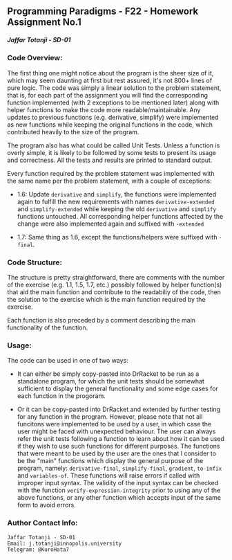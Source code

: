 ## Programming Paradigms - F22 - Homework Assignment No.1
##### Jaffar Totanji - SD-01

### Code Overview: 

The first thing one might notice about the program is the sheer size of it, which may seem daunting at first but rest assured, it's not 800+ lines of pure logic. The code was simply a linear solution to the problem statement, that is, for each part of the assignment you will find the corresponding function implemented (with 2 exceptions to be mentioned later) along with helper functions to make the code more readable/maintainable. Any updates to previous functions (e.g. derivative, simplify) were implemented as new functions while keeping the original functions in the code, which contributed heavily to the size of the program. 

The program also has what could be called Unit Tests. Unless a function is overly simple, it is likely to be followed by some tests to present its usage and correctness. All the tests and results are printed to standard output.

Every function required by the problem statement was implemented with the same name per the problem statement, with a couple of exceptions:

- 1.6: Update `derivative` and `simplify`, the functions were implemented again to fulfill the new requirements with names `derivative-extended` and `simplify-extended` while keeping the old `derivative` and `simplify` functions untouched. All corresponding helper functions affected by the change were also implemented again and suffixed with `-extended`

- 1.7: Same thing as 1.6, except the functions/helpers were suffixed with `-final`.

### Code Structure:

The structure is pretty straightforward, there are comments with the number of the exercise (e.g. 1.1, 1.5, 1.7, etc.) possibly followed by helper function(s) that aid the main function and contribute to the readabiliy of the code, then the solution to the exercise which is the main function required by the exercise.

Each function is also preceded by a comment describing the main functionality of the function.

### Usage:

The code can be used in one of two ways:

- It can either be simply copy-pasted into DrRacket to be run as a standalone program, for which the unit tests should be somewhat sufficient to display the general functionality and some edge cases for each function in the progoram.

- Or it can be copy-pasted into DrRacket and extended by further testing for any function in the program. However, please note that not all funcitons were implemented to be used by a user, in which case the user might be faced with unexpected behaviour. The user can always refer the unit tests following a function to learn about how it can be used if they wish to use such functions for different purposes. The functions that were meant to be used by the user are the ones that I consider to be the "main" functions which display the general purpose of the program, namely: `derivative-final`, `simplify-final`, `gradient`, `to-infix` and `variables-of`. These functions will raise errors if called with improper input syntax. The validity of the input syntax can be checked with the function `verify-expression-integrity` prior to using any of the above functions, or any other function which accepts input of the same form to avoid errors.

### Author Contact Info:

    Jaffar Totanji - SD-01
    Email: j.totanji@innopolis.university
    Telegram: @KuroHata7